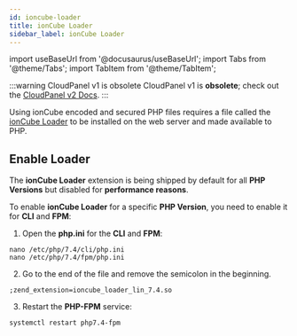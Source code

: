 ```yaml
---
id: ioncube-loader
title: ionCube Loader
sidebar_label: ionCube Loader
---
```


import useBaseUrl from '@docusaurus/useBaseUrl';
import Tabs from '@theme/Tabs';
import TabItem from '@theme/TabItem';

:::warning CloudPanel v1 is obsolete
CloudPanel v1 is **obsolete**; check out the [CloudPanel v2 Docs](https://www.cloudpanel.io/docs/v2/introduction/).
:::

Using ionCube encoded and secured PHP files requires a file called the [ionCube Loader](https://www.ioncube.com/) to be installed on the web server and made available to PHP.

## Enable Loader

The **ionCube Loader** extension is being shipped by default for all **PHP Versions** but disabled for **performance reasons**.

To enable **ionCube Loader** for a specific **PHP Version**, you need to enable it for **CLI** and **FPM**: 

1. Open the **php.ini** for the **CLI** and **FPM**:

```
nano /etc/php/7.4/cli/php.ini
nano /etc/php/7.4/fpm/php.ini
```

2. Go to the end of the file and remove the semicolon in the beginning.

```
;zend_extension=ioncube_loader_lin_7.4.so
```

3. Restart the **PHP-FPM** service:

```
systemctl restart php7.4-fpm
```
